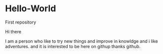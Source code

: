 # Hello-World
First repository

Hi there

I am a person who like to try new things and improve in knowldge and i like adventures. 
and it is interested to be here on githup thanks github.
